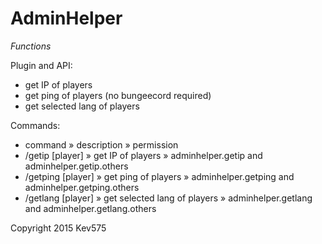 # AdminHelper  
*Functions* 

Plugin and API:  
* get IP of players  
* get ping of players (no bungeecord required)  
* get selected lang of players  
  
Commands:  
* command » description » permission  
* /getip [player] » get IP of players » adminhelper.getip and adminhelper.getip.others  
* /getping [player] » get ping of players » adminhelper.getping and adminhelper.getping.others  
* /getlang [player] » get selected lang of players » adminhelper.getlang and adminhelper.getlang.others  
  
  
Copyright 2015 Kev575

